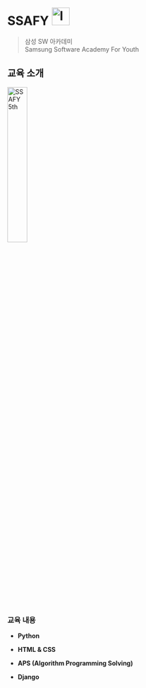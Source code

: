 # SSAFY <img src="http://edu.ssafy.com/asset/images/header-logo.jpg" alt="logo" width="40px">
> 삼성 SW 아카데미  
Samsung Software Academy For Youth  

## 교육 소개
<img src="https://img.kr.news.samsung.com/kr/wp-content/uploads/2020/10/201007-poster_5t-final-m.png" alt="SSAFY 5th" width="30%">

### 교육 내용
- __Python__


- __HTML & CSS__


- __APS (Algorithm Programming Solving)__


- **Django**
